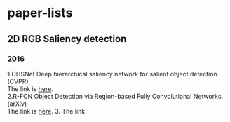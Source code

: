 # paper-lists

## 2D RGB Saliency detection
### 2016
1.DHSNet Deep hierarchical saliency network for salient object detection. (CVPR)  
The link is [here](https://github.com/GuanWenlong/DHSNet-PyTorch).  
2.R-FCN Object Detection via Region-based Fully Convolutional Networks. (arXiv)  
The link is [here](https://github.com/PureDiors/pytorch_RFCN). 
3.
The link

